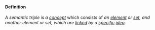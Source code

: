 #### Definition

A *semantic triple* is *a [concept](https://github.com/gcassel/Modular-Organization-Terminology/blob/master/terms/concept.md)* which consists of *an [element](https://github.com/gcassel/Modular-Organization-Terminology/blob/master/terms/element.md) or [set](https://github.com/gcassel/Modular-Organization-Terminology/blob/master/terms/set.md), and another element or set, which are [linked](https://github.com/gcassel/Modular-Organization-Terminology/blob/master/terms/link.md) by a [specific](https://github.com/gcassel/Modular-Organization-Terminology/blob/master/terms/specific.md) [idea](https://github.com/gcassel/Modular-Organization-Terminology/blob/master/terms/idea.md)*.
